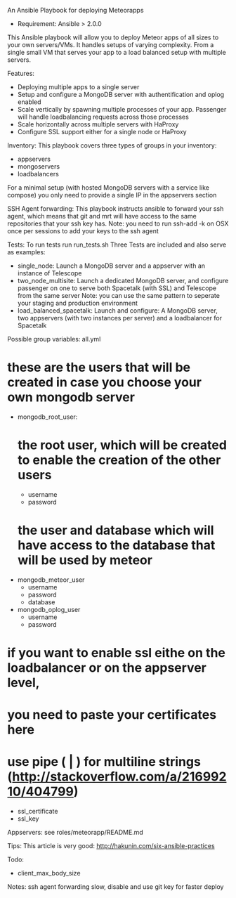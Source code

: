 An Ansible Playbook for deploying Meteorapps

* Requirement: Ansible > 2.0.0

This Ansible playbook will allow you to deploy Meteor apps of all sizes to your own servers/VMs.
It handles setups of varying complexity. From a single small VM that serves your app to a load balanced
setup with multiple servers.

Features:
- Deploying multiple apps to a single server
- Setup and configure a MongoDB server with authentification and oplog enabled
- Scale vertically by spawning multiple processes of your app.
  Passenger will handle loadbalancing requests across those processes
- Scale horizontally across multiple servers with HaProxy
- Configure SSL support either for a single node or HaProxy

Inventory:
This playbook covers three types of groups in your inventory:
- appservers
- mongoservers
- loadbalancers



For a minimal setup (with hosted MongoDB servers with a service like compose)
you only need to provide a single IP in the appservers section

SSH Agent forwarding:
This playbook instructs ansible to forward your ssh agent, which means that
git and mrt will have access to the same repositories that your ssh key has.
Note: you need to run ssh-add -k on OSX once per sessions to add your keys
to the ssh agent

Tests:
To run tests run run_tests.sh <test name>
Three Tests are included and also serve as examples:
- single_node: Launch a MongoDB server and a appserver with an instance of Telescope
- two_node_multisite:
  Launch a dedicated MongoDB server, and configure passenger on one to serve both Spacetalk (with SSL) and Telescope from the same server
  Note: you can use the same pattern to seperate your staging and production environment
- load_balanced_spacetalk: Launch and configure: A MongoDB server, two appservers (with two instances per server) and a loadbalancer for Spacetalk


Possible group variables:
all.yml
# these are the users that will be created in case you choose your own mongodb server
- mongodb_root_user:
  # the root user, which will be created to enable the creation of the other users
    - username
    - password
  # the user and database which will have access to the database that will be used by meteor
- mongodb_meteor_user
  - username
  - password
  - database
- mongodb_oplog_user
  - username
  - password
# if you want to enable ssl eithe on the loadbalancer or on the appserver level,
# you need to paste your certificates here
# use pipe ( | ) for multiline strings (http://stackoverflow.com/a/21699210/404799)
- ssl_certificate
- ssl_key

Appservers:
see roles/meteorapp/README.md

Tips:
This article is very good: http://hakunin.com/six-ansible-practices

Todo:
- client_max_body_size

Notes:
ssh agent forwarding slow, disable and use git key for faster deploy